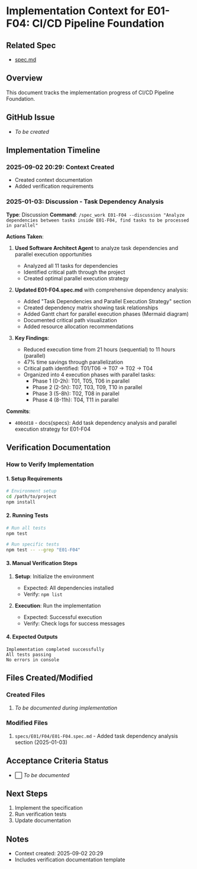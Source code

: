 # Implementation Context for E01-F04: CI/CD Pipeline Foundation

## Related Spec

- [spec.md](./spec.md)

## Overview

This document tracks the implementation progress of CI/CD Pipeline Foundation.

## GitHub Issue

- *To be created*

## Implementation Timeline

### 2025-09-02 20:29: Context Created

- Created context documentation
- Added verification requirements

### 2025-01-03: Discussion - Task Dependency Analysis

**Type**: Discussion
**Command**: `/spec_work E01-F04 --discussion "Analyze dependencies between tasks inside E01-F04, find tasks to be processed in parallel"`

**Actions Taken**:
1. **Used Software Architect Agent** to analyze task dependencies and parallel execution opportunities
   - Analyzed all 11 tasks for dependencies
   - Identified critical path through the project
   - Created optimal parallel execution strategy

2. **Updated E01-F04.spec.md** with comprehensive dependency analysis:
   - Added "Task Dependencies and Parallel Execution Strategy" section
   - Created dependency matrix showing task relationships
   - Added Gantt chart for parallel execution phases (Mermaid diagram)
   - Documented critical path visualization
   - Added resource allocation recommendations

3. **Key Findings**:
   - Reduced execution time from 21 hours (sequential) to 11 hours (parallel)
   - 47% time savings through parallelization
   - Critical path identified: T01/T06 → T07 → T02 → T04
   - Organized into 4 execution phases with parallel tasks:
     - Phase 1 (0-2h): T01, T05, T06 in parallel
     - Phase 2 (2-5h): T07, T03, T09, T10 in parallel
     - Phase 3 (5-8h): T02, T08 in parallel
     - Phase 4 (8-11h): T04, T11 in parallel

**Commits**:
- `400dd18` - docs(specs): Add task dependency analysis and parallel execution strategy for E01-F04

## Verification Documentation

### How to Verify Implementation

#### 1. Setup Requirements
```bash
# Environment setup
cd /path/to/project
npm install
```

#### 2. Running Tests
```bash
# Run all tests
npm test

# Run specific tests
npm test -- --grep "E01-F04"
```

#### 3. Manual Verification Steps
1. **Setup**: Initialize the environment
   - Expected: All dependencies installed
   - Verify: `npm list`

2. **Execution**: Run the implementation
   - Expected: Successful execution
   - Verify: Check logs for success messages

#### 4. Expected Outputs
```
Implementation completed successfully
All tests passing
No errors in console
```

## Files Created/Modified

### Created Files
1. *To be documented during implementation*

### Modified Files
1. `specs/E01/F04/E01-F04.spec.md` - Added task dependency analysis section (2025-01-03)

## Acceptance Criteria Status

- ⬜ *To be documented*

## Next Steps

1. Implement the specification
2. Run verification tests
3. Update documentation

## Notes

- Context created: 2025-09-02 20:29
- Includes verification documentation template

